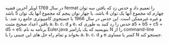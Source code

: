 در سال 1769 اویلر آخرین قضیه fermat را تعمیم داد و حدس زد که یافتن سه توان چهارم که مجموع آنها یک توان 4 باشد، یا چهار توان پنجم که مجموع آنها یک توان 5 باشد و غیره غیرممکن است. این حدس در سال 1966 با جستجوی کامپیوتری جامع رد شد. با یافتن اعداد صحیح مثبت a، b، c، d و e، حدس را رد کنید به طوری که a5 + b5 + c5 + d5 = e5. برنامه به نام Euler.java بنویسید که یک پارامتر N را از command-line بخواند و تمام راه حل های این چنینی را با a، b، c، d و e کمتر یا مساوی N جستجو کند.